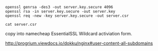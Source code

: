 ```
openssl genrsa -des3 -out server.key.secure 4096
openssl rsa -in server.key.secure -out server.key
openssl req -new -key server.key.secure -out server.csr
```

```
cat server.csr
```

copy into namecheap EssentialSSL Wildcard activiation form.

http://progrium.viewdocs.io/dokku/nginx#user-content-all-subdomains